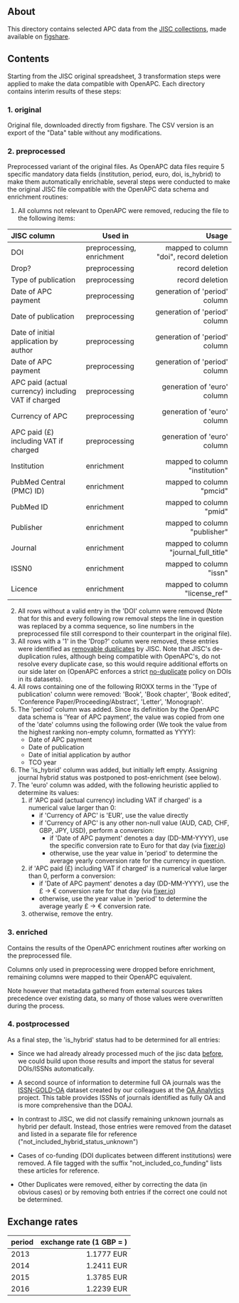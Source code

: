 
## About

This directory contains selected APC data from the [JISC collections](https://www.jisc-collections.ac.uk/Jisc-Monitor/APC-data-collection/), made available on [figshare](https://figshare.com/articles/APC_data_collected_by_Jisc_2013-2016/5335999).

## Contents

Starting from the JISC original spreadsheet, 3 transformation steps were applied to make the data compatible with OpenAPC. Each directory contains interim results of these steps:

### 1. original

Original file, downloaded directly from figshare. The CSV version is an export of the "Data" table without any modifications.

### 2. preprocessed

Preprocessed variant of the original files. As OpenAPC data files require 5 specific mandatory data fields (institution, period, euro, doi, is_hybrid) to make them automatically enrichable, several steps were conducted to make the original JISC file compatible with the OpenAPC data schema and enrichment routines:

1. All columns not relevant to OpenAPC were removed, reducing the file to the following items:

| JISC column                                         | Used in                   | Usage                                           |  
|:----------------------------------------------------|---------------------------|------------------------------------------------:|
| DOI                                                 | preprocessing, enrichment | mapped to column "doi", record deletion         |
| Drop?                                               | preprocessing             | record deletion                                 |
| Type of publication                                 | preprocessing             | record deletion                                 |
| Date of APC payment                                 | preprocessing             | generation of 'period' column                   |
| Date of publication                                 | preprocessing             | generation of 'period' column                   |
| Date of initial application by author               | preprocessing             | generation of 'period' column                   |
| Date of APC payment                                 | preprocessing             | generation of 'period' column                   |
| APC paid (actual currency) including VAT if charged | preprocessing             | generation of 'euro' column                     |
| Currency of APC                                     | preprocessing             | generation of 'euro' column                     |
| APC paid (£) including VAT if charged               | preprocessing             | generation of 'euro' column                     |
| Institution                                         | enrichment                | mapped to column "institution"                  |
| PubMed Central (PMC) ID)                            | enrichment                | mapped to column "pmcid"                        |
| PubMed ID                                           | enrichment                | mapped to column "pmid"                         |
| Publisher                                           | enrichment                | mapped to column "publisher"                    |
| Journal                                             | enrichment                | mapped to column "journal_full_title"           |
| ISSN0                                               | enrichment                | mapped to column "issn"                         |
| Licence                                             | enrichment                | mapped to column "license_ref"                  |
 
2. All rows without a valid entry in the 'DOI' column were removed (Note that for this and every following row removal steps the line in question was replaced by a comma sequence, so line numbers in the preprocessed file still correspond to their counterpart in the original file).
3. All rows with a '1' in the 'Drop?' column were removed, these entries were identified as [removable duplicates](https://nbviewer.jupyter.org/github/kshamash/Article-processing-charges/blob/master/Autogenerate%20APC%20report.ipynb#De-duplication) by JISC. Note that JISC's de-duplication rules, although being compatible with OpenAPC's, do not resolve every duplicate case, so this would require additional efforts on our side later on (OpenAPC enforces a strict [no-duplicate](https://github.com/OpenAPC/openapc-de/wiki/Data-Integrity-Testing#interdependent-tests) policy on DOIs in its datasets).
4. All rows containing one of the following RIOXX terms in the 'Type of publication' column were removed: 'Book', 'Book chapter', 'Book edited', 'Conference Paper/Proceeding/Abstract', 'Letter', 'Monograph'.
5. The 'period' column was added. Since its definition by the OpenAPC data schema is 'Year of APC payment', the value was copied from one of the 'date' columns using the following order (We took the value from the highest ranking non-empty column, formatted as YYYY):
    - Date of APC payment
    - Date of publication
    - Date of initial application by author
    - TCO year
6. The 'is_hybrid' column was added, but initially left empty. Assigning journal hybrid status was postponed to post-enrichment (see below).
7. The 'euro' column was added, with the following heuristic applied to determine its values:
    1. if 'APC paid (actual currency) including VAT if charged' is a numerical value larger than 0:
        - if 'Currency of APC' is 'EUR', use the value directly
        - if 'Currency of APC' is any other non-null value (AUD, CAD, CHF, GBP, JPY, USD), perform a conversion:
            - if 'Date of APC payment' denotes a day (DD-MM-YYYY), use the specific conversion rate to Euro for that day (via [fixer.io](http://fixer.io/))
            - otherwise, use the year value in 'period' to determine the average yearly conversion rate for the currency in question.
    2. if 'APC paid (£) including VAT if charged' is a numerical value larger than 0, perform a conversion:
        - if 'Date of APC payment' denotes a day (DD-MM-YYYY), use the £ -> € conversion rate for that day (via [fixer.io](http://fixer.io/))
        - otherwise, use the year value in 'period' to determine the average yearly £ -> € conversion rate.
    3. otherwise, remove the entry.

### 3. enriched

Contains the results of the OpenAPC enrichment routines after working on the preprocessed file.

Columns only used in preprocessing were dropped before enrichment, remaining columns were mapped to their OpenAPC equivalent.

Note however that metadata gathered from external sources takes precedence over existing data, so many of those values were overwritten during the process.

### 4. postprocessed

As a final step, the 'is_hybrid' status had to be determined for all entries:
- Since we had already already processed much of the jisc data [before](https://github.com/OpenAPC/openapc-de/releases/tag/v3.13.0), we could build upon those results and import the status for several DOIs/ISSNs automatically.
- A second source of information to determine full OA journals was the [ISSN-GOLD-OA](https://doi.org/10.4119/unibi/2906347) dataset created by our colleagues at the [OA Analytics](https://www.intact-project.org/oa_analytics/) project. This table provides ISSNs of journals identified as fully OA and is more comprehensive than the DOAJ.
- In contrast to JISC, we did not classify remaining unknown journals as hybrid per default. Instead, those entries were removed from the dataset and listed in a separate file for reference ("not_included_hybrid_status_unknown")

- Cases of co-funding (DOI duplicates between different institutions) were removed. A file tagged with the suffix "not_included_co_funding" lists these articles for reference.
- Other Duplicates were removed, either by correcting the data (in obvious cases) or by removing both entries if the correct one could not be determined.


## Exchange rates

| period                   | exchange rate (1 GBP = )  | 
|:-------------------------|--------------------------:|
| 2013                     | 1.1777 EUR                |
| 2014                     | 1.2411 EUR                | 
| 2015                     | 1.3785 EUR                |
| 2016                     | 1.2239 EUR                |

